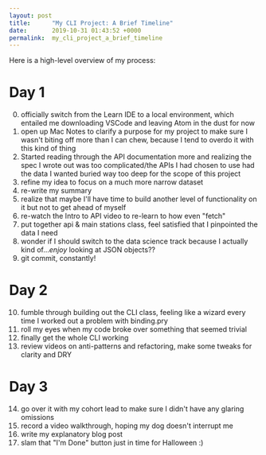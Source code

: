```yaml
---
layout: post
title:      "My CLI Project: A Brief Timeline"
date:       2019-10-31 01:43:52 +0000
permalink:  my_cli_project_a_brief_timeline
---
```


Here is a high-level overview of my process:

# Day 1

0. officially switch from the Learn IDE to a local environment, which entailed me downloading VSCode and leaving Atom in the dust for now
1. open up Mac Notes to clarify a purpose for my project to make sure I wasn't biting off more than I can chew, because I tend to overdo it with this kind of thing
2. Started reading through the API documentation more and realizing the spec I wrote out was too complicated/the APIs I had chosen to use had the data I wanted buried way too deep for the scope of this project
3. refine my idea to focus on a much more narrow dataset
4. re-write my summary
5. realize that maybe I'll have time to build another level of functionality on it but not to get ahead of myself
6. re-watch the Intro to API video to re-learn to how even "fetch"
7. put together api & main stations class, feel satisfied that I pinpointed the data I need
8. wonder if I should switch to the data science track because I actually kind of...*enjoy* looking at JSON objects??
9. git commit, constantly!

# Day 2

10. fumble through building out the CLI class, feeling like a wizard every time I worked out a problem with binding.pry
11. roll my eyes when my code broke over something that seemed trivial
12. finally get the whole CLI working
13. review videos on anti-patterns and refactoring, make some tweaks for clarity and DRY

# Day 3
14. go over it with my cohort lead to make sure I didn't have any glaring omissions 
15. record a video walkthrough, hoping my dog doesn't interrupt me
16. write my explanatory blog post
17. slam that "I'm Done" button just in time for Halloween :)
